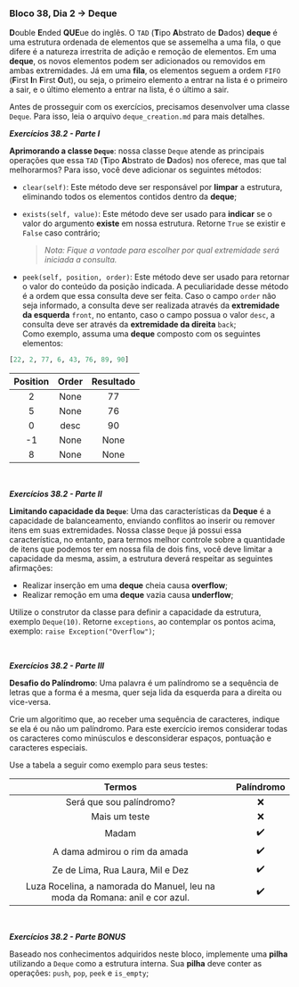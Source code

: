 ### Bloco 38, Dia 2 -> Deque

**D**ouble **E**nded **QUE**ue do inglês. O `TAD` (**T**ipo **A**bstrato de **D**ados) **deque** é uma estrutura ordenada de elementos que se assemelha a uma fila, o que difere é a natureza irrestrita de adição e remoção de elementos. Em uma **deque**, os novos elementos podem ser adicionados ou removidos em ambas extremidades. Já em uma **fila**, os elementos seguem a ordem `FIFO` (**F**irst **I**n **F**irst **O**ut), ou seja, o primeiro elemento a entrar na lista é o primeiro a sair, e o último elemento a entrar na lista, é o último a sair.

Antes de prosseguir com os exercícios, precisamos desenvolver uma classe `Deque`. Para isso, leia o arquivo `deque_creation.md` para mais detalhes.

_**Exercícios 38.2 - Parte I**_

**Aprimorando a classe `Deque`**: nossa classe `Deque` atende as principais operações que essa `TAD` (**T**ipo **A**bstrato de **D**ados) nos oferece, mas que tal melhorarmos? Para isso, você deve adicionar os seguintes métodos:

 - `clear(self)`: Este método deve ser responsável por **limpar** a estrutura, eliminando todos os elementos contidos dentro da **deque**;

 - `exists(self, value)`: Este método deve ser usado para **indicar** se o valor do argumento **existe** em nossa estrutura. Retorne `True` se existir e `False` caso contrário;
    > _Nota: Fique a vontade para escolher por qual extremidade será iniciada a consulta._

 - `peek(self, position, order)`: Este método deve ser usado para retornar o valor do conteúdo da posição indicada. A peculiaridade desse método é a ordem que essa consulta deve ser feita. Caso o campo `order` não seja informado, a consulta deve ser realizada através da **extremidade da esquerda** `front`, no entanto, caso o campo possua o valor `desc`, a consulta deve ser através da **extremidade da direita** `back`; <br>
Como exemplo, assuma uma **deque** composto com os seguintes elementos:

```python
[22, 2, 77, 6, 43, 76, 89, 90]
```

|Position|Order|Resultado|
|:------:|:---:|:-------:|
|2       |None |77       |
|5       |None |76       |
|0       |desc |90       |
|-1      |None |None     |
|8       |None |None     |

<br>

_**Exercícios 38.2 - Parte II**_

**Limitando capacidade da `Deque`**: Uma das características da **Deque** é a capacidade de balanceamento, enviando conflitos ao inserir ou remover itens em suas extremidades. Nossa classe `Deque` já possui essa característica, no entanto, para termos melhor controle sobre a quantidade de itens que podemos ter em nossa fila de dois fins, você deve limitar a capacidade da mesma, assim, a estrutura deverá respeitar as seguintes afirmações:

 - Realizar inserção em uma **deque** cheia causa **overflow**;
 - Realizar remoção em uma **deque** vazia causa **underflow**;

Utilize o construtor da classe para definir a capacidade da estrutura, exemplo `Deque(10)`. Retorne `exceptions`, ao contemplar os pontos acima, exemplo: `raise Exception("Overflow")`;


<br>

_**Exercícios 38.2 - Parte III**_

**Desafio do Palíndromo**: Uma palavra é um palíndromo se a sequência de letras que a forma é a mesma, quer seja lida da esquerda para a direita ou vice-versa.

Crie um algoritimo que, ao receber uma sequência de caracteres, indique se ela é ou não um palíndromo. Para este exercício iremos considerar todas os caracteres como minúsculos e desconsiderar espaços, pontuação e caracteres especiais.

Use a tabela a seguir como exemplo para seus testes:

|Termos                                                                      |Palíndromo        |
|:--------------------------------------------------------------------------:|:----------------:|
|Será que sou palíndromo?                                                    |:x:               |
|Mais um teste                                                               |:x:               |
|Madam                                                                       |:heavy_check_mark:|
|A dama admirou o rim da amada                                               |:heavy_check_mark:|
|Ze de Lima, Rua Laura, Mil e Dez                                            |:heavy_check_mark:|
|Luza Rocelina, a namorada do Manuel, leu na moda da Romana: anil e cor azul.|:heavy_check_mark:|

<br>

_**Exercícios 38.2 - Parte BONUS**_

Baseado nos conhecimentos adquiridos neste bloco, implemente uma **pilha** utilizando a `Deque` como a estrutura interna. Sua **pilha** deve conter as operações: `push`, `pop`, `peek` e `is_empty`;
